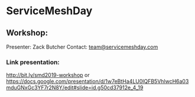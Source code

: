 # ServiceMeshDay

## Workshop:

Presenter: Zack Butcher
Contact: team@servicemeshday.com

### Link presentation:

http://bit.ly/smd2019-workshop
or https://docs.google.com/presentation/d/1w7eBtHa4LU0lQFB5VhlwcH6a03mduGNxGc3YF7r2N8Y/edit#slide=id.g50cd37912e_4_19


